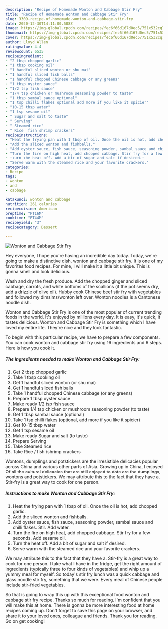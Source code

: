 ```yaml
---
description: "Recipe of Homemade Wonton and Cabbage Stir Fry"
title: "Recipe of Homemade Wonton and Cabbage Stir Fry"
slug: 3309-recipe-of-homemade-wonton-and-cabbage-stir-fry
date: 2020-12-30T14:11:00.508Z
image: https://img-global.cpcdn.com/recipes/fec6f66d167d0ec5/751x532cq70/wonton-and-cabbage-stir-fry-recipe-main-photo.jpg
thumbnail: https://img-global.cpcdn.com/recipes/fec6f66d167d0ec5/751x532cq70/wonton-and-cabbage-stir-fry-recipe-main-photo.jpg
cover: https://img-global.cpcdn.com/recipes/fec6f66d167d0ec5/751x532cq70/wonton-and-cabbage-stir-fry-recipe-main-photo.jpg
author: Lloyd Allen
ratingvalue: 4.4
reviewcount: 6535
recipeingredient:
- "2 tbsp chopped garlic"
- "1 tbsp cooking oil"
- "1 handful sliced wonton or shu mai"
- "1 handful sliced fish balls"
- "1 handful chopped Chinese cabbage or any greens"
- "1 tbsp oyster sauce"
- "1/2 tsp fish sauce"
- "1/4 tsp chicken or mushroom seasoning powder to taste"
- "1 tbsp sambal sauce optional"
- "1 tsp chilli flakes optional add more if you like it spicier"
- "10-15 tbsp water"
- "1 tsp sesame oil"
- " Sugar and salt to taste"
- " Serving"
- " Steamed rice"
- " Rice  fish shrimp crackers"
recipeinstructions:
- "Heat the frying pan with 1 tbsp of oil. Once the oil is hot, add chopped garlic."
- "Add the sliced wonton and fishballs."
- "Add oyster sauce, fish sauce, seasoning powder, sambal sauce and chilli flakes. Stir. Add water."
- "Turn the fire on high heat, add chopped cabbage. Stir fry for a few seconds. Add sesame oil."
- "Turn the heat off. Add a bit of sugar and salt if desired."
- "Serve warm with the steamed rice and your favorite crackers."
categories:
- Recipe
tags:
- wonton
- and
- cabbage

katakunci: wonton and cabbage 
nutrition: 261 calories
recipecuisine: American
preptime: "PT16M"
cooktime: "PT44M"
recipeyield: "3"
recipecategory: Dessert

---
```



![Wonton and Cabbage Stir Fry](https://img-global.cpcdn.com/recipes/fec6f66d167d0ec5/751x532cq70/wonton-and-cabbage-stir-fry-recipe-main-photo.jpg)

Hey everyone, I hope you're having an incredible day today. Today, we're going to make a distinctive dish, wonton and cabbage stir fry. It is one of my favorites food recipes. For mine, I will make it a little bit unique. This is gonna smell and look delicious.

Wash and dry the fresh produce. Add the chopped ginger and sliced cabbage, carrots, and white bottoms of the scallions (if the pot seems dry, add a drizzle of olive oil). Hubby cook Chinese beef stir fry with vegetables and followed my dimsims/wonton left over. Wonton noodles is a Cantonese noodle dish.

Wonton and Cabbage Stir Fry is one of the most popular of current trending foods in the world. It's enjoyed by millions every day. It is easy, it's quick, it tastes delicious. Wonton and Cabbage Stir Fry is something which I have loved my entire life. They're nice and they look fantastic.


To begin with this particular recipe, we have to prepare a few components. You can cook wonton and cabbage stir fry using 16 ingredients and 6 steps. Here is how you cook it.

<!--inarticleads1-->

##### The ingredients needed to make Wonton and Cabbage Stir Fry:

1. Get 2 tbsp chopped garlic
1. Take 1 tbsp cooking oil
1. Get 1 handful sliced wonton (or shu mai)
1. Get 1 handful sliced fish balls
1. Take 1 handful chopped Chinese cabbage (or any greens)
1. Prepare 1 tbsp oyster sauce
1. Make ready 1/2 tsp fish sauce
1. Prepare 1/4 tsp chicken or mushroom seasoning powder (to taste)
1. Get 1 tbsp sambal sauce (optional)
1. Take 1 tsp chilli flakes (optional, add more if you like it spicier)
1. Get 10-15 tbsp water
1. Get 1 tsp sesame oil
1. Make ready  Sugar and salt (to taste)
1. Prepare  Serving
1. Take  Steamed rice
1. Take  Rice / fish /shrimp crackers


Wontons, dumplings and potstickers are the irresistible delicacies popular across China and various other parts of Asia. Growing up in China, I enjoyed Of all the cultural delicacies that are still enjoyed to date are the dumplings, wontons and potstickers. We may attribute this to the fact that they have a. Stir-fry is a great way to cook for one person. 

<!--inarticleads2-->

##### Instructions to make Wonton and Cabbage Stir Fry:

1. Heat the frying pan with 1 tbsp of oil. Once the oil is hot, add chopped garlic.
1. Add the sliced wonton and fishballs.
1. Add oyster sauce, fish sauce, seasoning powder, sambal sauce and chilli flakes. Stir. Add water.
1. Turn the fire on high heat, add chopped cabbage. Stir fry for a few seconds. Add sesame oil.
1. Turn the heat off. Add a bit of sugar and salt if desired.
1. Serve warm with the steamed rice and your favorite crackers.


We may attribute this to the fact that they have a. Stir-fry is a great way to cook for one person. I take what I have in the fridge, get the right amount of ingredients (typically three to four kinds of vegetables) and whip up a yummy meal for myself. So today&#39;s stir fry lunch was a quick cabbage and glass noodle stir fry, something that we were. Every meal of Chinese people include stir-fried vegetables. 

So that is going to wrap this up with this exceptional food wonton and cabbage stir fry recipe. Thanks so much for reading. I'm confident that you will make this at home. There is gonna be more interesting food at home recipes coming up. Don't forget to save this page on your browser, and share it to your loved ones, colleague and friends. Thank you for reading. Go on get cooking!
